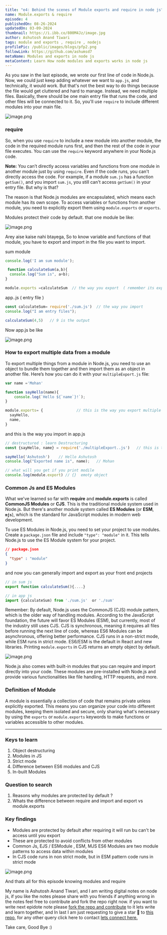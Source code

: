 ```yaml
---
title: "e4: Behind the scenes of Module exports and require in node js"
name: Module.exports & require
episode: 4
publishedOn: 08-26-2024
updatedOn: 03-09-2024
thumbnail: https://i.ibb.co/800M4Jz/image.jpg
author: Ashutosh Anand Tiwari
tags: module and exports , require , nodejs
profilePic: /public/images/blogs/pfp2.png
followLink: https://github.com/ashumsd7
metaName: Modules and exports in node js
metaContent: Learn How node modules and exports works in node js
---
```

As you saw in the last episode, we wrote our first line of code in Node.js. Now, we could just keep adding whatever we want to `app.js`, and technically, it would work. But that's not the best way to do things because the file would get cluttered and hard to manage. Instead, we need multiple files. Basically, there should be one main entry file that runs the code, and other files will be connected to it. So, you'll use `require` to include different modules into your main file.

![image.png](https://i.ibb.co/s567zyG/11.jpg)

### require

So, when you use `require` to include a new module into another module, the code in the required module runs first, and then the rest of the code in your file executes. You can use the `require` keyword anywhere in your Node.js code.

**Note:** You can’t directly access variables and functions from one module in another module just by using `require`. Even if the code runs, you can't directly access the code. For example, if a module `sum.js` has a function `getSum()`, and you import `sum.js`, you still can't access `getSum()` in your entry file. But why is that?

The reason is that Node.js modules are encapsulated, which means each module has its own scope. To access variables or functions from another module, you need to explicitly export them using `module.exports` or `exports`.

Modules protect their code by default. that one module be like: 

![image.png](https://i.ibb.co/j4bYskd/Capture.jpg)

Arey aise kaise nahi btayega, So to know variable and functions of that module, you have to export and import in the file you  want to import.

sum module

```jsx
console.log('I am sum module');

 function calculateSum(a,b){
  console.log("Sum is", a+b);
}

module.exports =calculateSum  // the way you export  ( remember its export+s not export )
```

app..js ( entry file )

```jsx
const calculateSum= require('./sum.js')  // the way you import
console.log("I am entry files");

calculateSum(4,5)   // 9 is the output
```

Now app.js be like

![image.png](https://i.ibb.co/gtXGg9j/2.jpg)

### How to export multiple data from a module

To export multiple things from a module in Node.js, you need to use an object to bundle them together and then import them as an object in another file. Here’s how you can do it with your `multipleExport.js` file:

```jsx
var name ='Mohan'

function sayHello(name){
    console.log(`Hello ${`name`}!`);
}

module.exports= {               // this is the way you export multiple things
  sayHello,
  name,
}
```

and this is the way you import in app.js

```jsx
// destructured : learn Destructuring
const {sayHello, name} = require('./multipleExport..js')   // this is the way you imported

sayHello('Ashutosh')    // Hello Ashutosh
console.log("Exported name is", name);   // Mohan

// what will you get if you print modile
console.log(module.export) // {}  emoty object 
```

### Common Js and ES Modules

What we've learned so far with **require** and **module.exports** is called **CommonJS Modules** or **CJS**. This is the traditional module system used in Node.js. But there's another module system called **ES Modules** (or **ESM**, **`mjs`**), which is the standard for JavaScript modules in modern web development.

To use ES Modules in Node.js, you need to set your project to use modules. Create a `package.json` file and include `"type": "module"` in it. This tells Node.js to use the ES Module system for your project.

```json
// package.json
{
  "type" : "module"
}
```

and now you can generally import and export as your front end projects

```jsx
// in sum js
export function calculateSum(){....}

// in app js
import {calculateSum) from './sum.js'  or './sum'
```

Remember: By default, Node.js uses the CommonJS (CJS) module pattern, which is the older way of handling modules. According to the JavaScript foundation, the future will favor ES Modules (ESM), but currently, most of the industry still uses CJS. CJS is synchronous, meaning it requires all files before running the next line of code, whereas ES6 Modules can be asynchronous, offering better performance. CJS runs in a non-strict mode, while ESM runs in strict mode. ES6/ESM is the default in React and new libraries. Printing `module.exports` in CJS returns an empty object by default.

![image.png](https://i.ibb.co/Ypv7mBL/3.jpg)

Node.js also comes with built-in modules that you can require and import directly into your code. These modules are pre-installed with Node.js and provide various functionalities like file handling, HTTP requests, and more. 

### Definition of Module

A module is essentially a collection of code that remains private unless explicitly exported. This means you can organize your code into different modules, keeping them isolated and secure, only sharing what's necessary by using the `exports` or `module.exports` keywords to make functions or variables accessible to other modules.

- - -

### Keys to learn

1. Object destructuring
2. Modules in JS
3. Strict mode
4. Difference between ES6 modules and CJS
5. In-built Modules

### Question to search

1. Reasons why modules are protected by default ?
2. Whats the difference between require and import and export vs module.exports

### Key findings

* Modules are protected by default after requiring it will run bu can't be access until you export
* These are protected to avoid conflicts from other modules
* Common Js, EJS  / ESModule , ESM,  MJS ES6 Modules are two module patterns to access data within modules
* In CJS code runs in non strict mode, but in ESM pattern code runs in strict mode

![image.png](https://i.ibb.co/DYZvYqP/5.jpg)

And thats all for this episode knowing modules and require

My name is Ashutosh Anand Tiwari, and I am writing digital notes on node js, if you like the notes please share with you friends if anything wrong in the notes feel free to contribute and fork the repo right now. if you want to write next epidote note please [fork the repo and contribute](https://github.com/ashumsd7/heyashu/tree/main/src/data) to it lets write and learn together, and In last I am just requesting to give a star 🌟 to [this repo](https://github.com/ashumsd7/heyashu/tree/main/src/data), for any other query click here to contact [lets connect here.](https://topmate.io/aat/1148709/pay)

Take care, Good Bye :) [](https://topmate.io/aat/1148709/pay)
